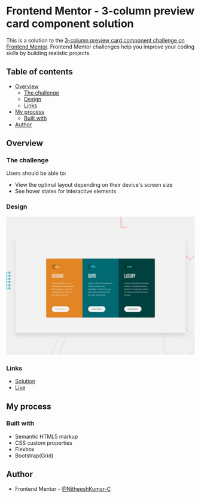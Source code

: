 # Frontend Mentor - 3-column preview card component solution

This is a solution to the [3-column preview card component challenge on Frontend Mentor](https://www.frontendmentor.io/challenges/3column-preview-card-component-pH92eAR2-). Frontend Mentor challenges help you improve your coding skills by building realistic projects. 

## Table of contents

- [Overview](#overview)
  - [The challenge](#the-challenge)
  - [Design](#Design)
  - [Links](#links)
- [My process](#my-process)
  - [Built with](#built-with)
- [Author](#author)


## Overview

### The challenge

Users should be able to:

- View the optimal layout depending on their device's screen size
- See hover states for interactive elements

### Design

![](design/desktop-preview.jpg)

### Links

- [Solution](https://www.frontendmentor.io/solutions/using-bootstrap-css-grid-WDKOiVTeg)
- [Live](https://nitheeshkumar-c.github.io/3-column-preview-card-component/)

## My process

### Built with

- Semantic HTML5 markup
- CSS custom properties
- Flexbox
- Bootstrap(Grid)


## Author

- Frontend Mentor - [@NitheeshKumar-C](https://www.frontendmentor.io/profile/NitheeshKumar-C)

